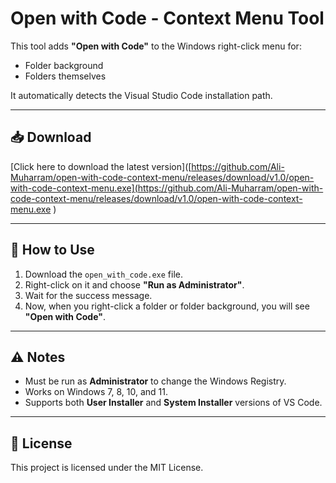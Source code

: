 # Open with Code - Context Menu Tool

This tool adds **"Open with Code"** to the Windows right-click menu for:
- Folder background
- Folders themselves

It automatically detects the Visual Studio Code installation path.

---

## 📥 Download
[Click here to download the latest version]([https://github.com/Ali-Muharram/open-with-code-context-menu/releases/download/v1.0/open-with-code-context-menu.exe](https://github.com/Ali-Muharram/open-with-code-context-menu/releases/download/v1.0/open-with-code-context-menu.exe
)

---

## 🚀 How to Use
1. Download the `open_with_code.exe` file.
2. Right-click on it and choose **"Run as Administrator"**.
3. Wait for the success message.
4. Now, when you right-click a folder or folder background, you will see **"Open with Code"**.

---

## ⚠ Notes
- Must be run as **Administrator** to change the Windows Registry.
- Works on Windows 7, 8, 10, and 11.
- Supports both **User Installer** and **System Installer** versions of VS Code.

---

## 📄 License
This project is licensed under the MIT License.
